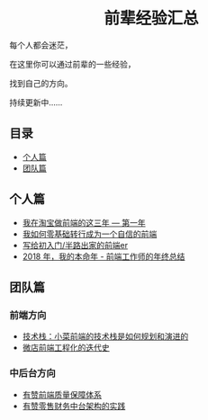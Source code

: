 <h1 align="center">前辈经验汇总</h1>

每个人都会迷茫，

在这里你可以通过前辈的一些经验，

找到自己的方向。

持续更新中……


## 目录

* [个人篇](#个人篇)
* [团队篇](#团队篇)



## 个人篇
 * [我在淘宝做前端的这三年 — 第一年](https://juejin.im/post/5c74d4b9e51d4512c37ea03b)
 * [我如何零基础转行成为一个自信的前端](https://juejin.im/post/5c75d34851882564965edb23)
 * [写给初入门/半路出家的前端er](https://juejin.im/post/5cb4b881f265da0374186fd9)
 * [2018 年，我的本命年 - 前端工作师的年终总结](https://github.com/biaochenxuying/blog/issues/19)


## 团队篇

### 前端方向
 * [技术栈：小菜前端的技术栈是如何规划和演进的](https://juejin.im/post/5c99c17df265da6129788ae2)
 * [微店前端工程化的迭代史](https://juejin.im/post/5d4cee556fb9a06b30702eda)


### 中后台方向
 * [有赞前端质量保障体系](https://juejin.im/post/5d24096ee51d454d1d6285a1)
 * [有赞零售财务中台架构的实践](https://www.toutiao.com/a6723064994306458123)

